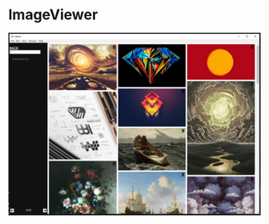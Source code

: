 # ImageViewer

![ImageViewer](https://raw.githubusercontent.com/wigsnes/ImageViewer/main/imageViewer.PNG)
